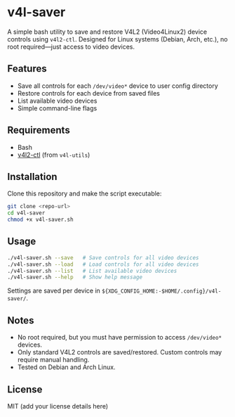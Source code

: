 # v4l-saver

A simple bash utility to save and restore V4L2 (Video4Linux2) device controls using `v4l2-ctl`. Designed for Linux systems (Debian, Arch, etc.), no root required—just access to video devices.

## Features
- Save all controls for each `/dev/video*` device to user config directory
- Restore controls for each device from saved files
- List available video devices
- Simple command-line flags

## Requirements
- Bash
- [v4l2-ctl](https://manpages.debian.org/testing/v4l-utils/v4l2-ctl.1.en.html) (from `v4l-utils`)

## Installation
Clone this repository and make the script executable:

```sh
git clone <repo-url>
cd v4l-saver
chmod +x v4l-saver.sh
```

## Usage

```sh
./v4l-saver.sh --save   # Save controls for all video devices
./v4l-saver.sh --load   # Load controls for all video devices
./v4l-saver.sh --list   # List available video devices
./v4l-saver.sh --help   # Show help message
```

Settings are saved per device in `${XDG_CONFIG_HOME:-$HOME/.config}/v4l-saver/`.

## Notes
- No root required, but you must have permission to access `/dev/video*` devices.
- Only standard V4L2 controls are saved/restored. Custom controls may require manual handling.
- Tested on Debian and Arch Linux.

## License
MIT (add your license details here)
